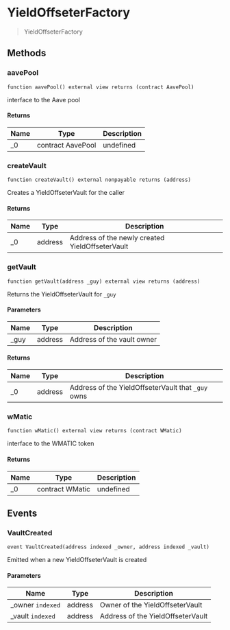 # YieldOffseterFactory



> YieldOffseterFactory





## Methods

### aavePool

```solidity
function aavePool() external view returns (contract AavePool)
```

interface to the Aave pool




#### Returns

| Name | Type | Description |
|---|---|---|
| _0 | contract AavePool | undefined |

### createVault

```solidity
function createVault() external nonpayable returns (address)
```

Creates a YieldOffseterVault for the caller




#### Returns

| Name | Type | Description |
|---|---|---|
| _0 | address | Address of the newly created YieldOffseterVault |

### getVault

```solidity
function getVault(address _guy) external view returns (address)
```

Returns the YieldOffseterVault for `_guy`



#### Parameters

| Name | Type | Description |
|---|---|---|
| _guy | address | Address of the vault owner |

#### Returns

| Name | Type | Description |
|---|---|---|
| _0 | address | Address of the YieldOffseterVault that `_guy` owns |

### wMatic

```solidity
function wMatic() external view returns (contract WMatic)
```

interface to the WMATIC token




#### Returns

| Name | Type | Description |
|---|---|---|
| _0 | contract WMatic | undefined |



## Events

### VaultCreated

```solidity
event VaultCreated(address indexed _owner, address indexed _vault)
```

Emitted when a new YieldOffseterVault is created



#### Parameters

| Name | Type | Description |
|---|---|---|
| _owner `indexed` | address | Owner of the YieldOffseterVault |
| _vault `indexed` | address | Address of the YieldOffseterVault |



